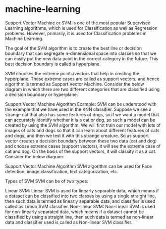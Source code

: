 # machine-learning


Support Vector Machine or SVM is one of the most popular Supervised Learning algorithms, which is used for Classification as well as Regression problems. However, primarily, it is used for Classification problems in Machine Learning.

The goal of the SVM algorithm is to create the best line or decision boundary that can segregate n-dimensional space into classes so that we can easily put the new data point in the correct category in the future. This best decision boundary is called a hyperplane.

SVM chooses the extreme points/vectors that help in creating the hyperplane. These extreme cases are called as support vectors, and hence algorithm is termed as Support Vector Machine. Consider the below diagram in which there are two different categories that are classified using a decision boundary or hyperplane:

Support Vector Machine Algorithm
Example: SVM can be understood with the example that we have used in the KNN classifier. Suppose we see a strange cat that also has some features of dogs, so if we want a model that can accurately identify whether it is a cat or dog, so such a model can be created by using the SVM algorithm. We will first train our model with lots of images of cats and dogs so that it can learn about different features of cats and dogs, and then we test it with this strange creature. So as support vector creates a decision boundary between these two data (cat and dog) and choose extreme cases (support vectors), it will see the extreme case of cat and dog. On the basis of the support vectors, it will classify it as a cat. Consider the below diagram:


Support Vector Machine Algorithm
SVM algorithm can be used for Face detection, image classification, text categorization, etc.

Types of SVM
SVM can be of two types:

Linear SVM: Linear SVM is used for linearly separable data, which means if a dataset can be classified into two classes by using a single straight line, then such data is termed as linearly separable data, and classifier is used called as Linear SVM classifier.
Non-linear SVM: Non-Linear SVM is used for non-linearly separated data, which means if a dataset cannot be classified by using a straight line, then such data is termed as non-linear data and classifier used is called as Non-linear SVM classifier.
